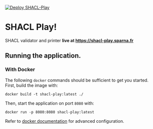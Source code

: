 [![Deploy SHACL-Play](https://github.com/sparna-git/shacl-play/actions/workflows/maven.yml/badge.svg)](https://github.com/sparna-git/shacl-play/actions/workflows/maven.yml)


# SHACL Play!
SHACL validator and printer **live at https://shacl-play.sparna.fr**

## Running the application.
### With Docker
The following `docker` commands should be sufficient to get you started.
First, build the image with:
```
docker build -t shacl-play:latest ./
```
Then, start the application on port `8080` with:
```
docker run -p 8080:8080 shacl-play:latest
```
Refer to [docker documentation](https://docs.docker.com) for advanced configuration.
